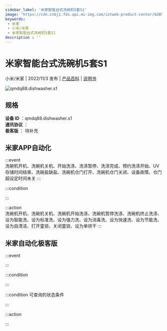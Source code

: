 ```yaml
---
sidebar_label: '米家智能台式洗碗机5套S1'
image: 'https://cdn.cnbj1.fds.api.mi-img.com/iotweb-product-center/6d895885ba2de6959a861e47e70ef0ac_1656400567992.png?GalaxyAccessKeyId=AKVGLQWBOVIRQ3XLEW&Expires=9223372036854775807&Signature=ikw2wYUgYGh8excAlnmnWNUYZnc='
keywords: 
 - 米家
 - 小米/米家
 - 米家智能台式洗碗机5套S1
description : ''
---
```

# 米家智能台式洗碗机5套S1

小米/米家 | 2022/11/3 发布 | [产品百科](https://home.mi.com/webapp/content/baike/product/index.html?model=qmdq88.dishwasher.s1/) | [说明书](https://home.mi.com/views/introduction.html?model=qmdq88.dishwasher.s1&region=cn)

![qmdq88.dishwasher.s1](https://cdn.cnbj1.fds.api.mi-img.com/iotweb-product-center/6d895885ba2de6959a861e47e70ef0ac_1656400567992.png?GalaxyAccessKeyId=AKVGLQWBOVIRQ3XLEW&Expires=9223372036854775807&Signature=ikw2wYUgYGh8excAlnmnWNUYZnc=)

## 规格  
> 
**设备 ID** ：qmdq88.dishwasher.s1  
**通讯协议** ：  
**极客版**  ： 待补充 


## 米家APP自动化  

:::event  
洗碗机开机、洗碗机关机、开始洗涤、洗涤暂停、洗涤完成、预约洗涤开始、UV存储时间结束、洗碗盐缺盐、洗碗机仓门打开、洗碗机仓门关闭、设备故障、仓门超设定时间未关
:::

:::condition  

:::

:::action   
洗碗机开机、洗碗机关机、洗碗机开始洗涤、洗碗机暂停洗涤、洗碗机终止洗涤、设为智能洗、设为标准洗、设为强力洗、设为消毒洗、设为快速洗、设为节能洗、设为自清洁、打开童锁、关闭童锁、设为单烘干
:::

## 米家自动化极客版  

:::event  

:::

:::condition  

:::

:::condition 可查询的状态条件  

:::

:::action  

:::

        
